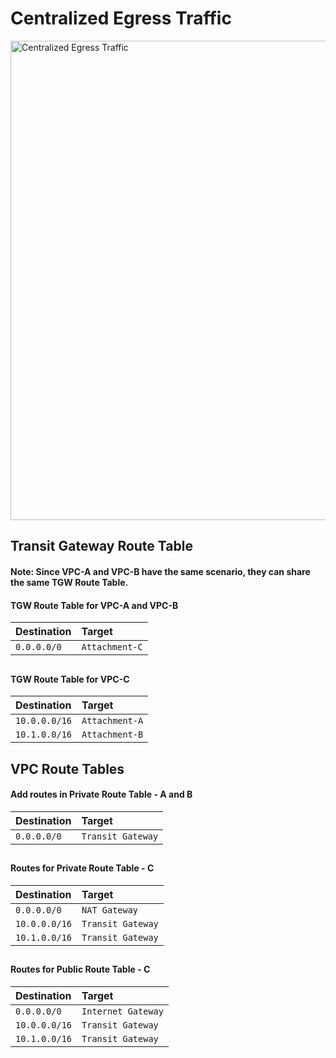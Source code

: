 # Centralized Egress Traffic

<img width="767" alt="Centralized Egress Traffic" src="https://github.com/user-attachments/assets/bf80d664-12a0-45a9-9cf7-11f7043f264a">



## Transit Gateway Route Table

#### Note: Since VPC-A and VPC-B have the same scenario, they can share the same TGW Route Table.


####  TGW Route Table for VPC-A and VPC-B


|    Destination     |     Target     | 
|    :--------       |    :-------    | 
|    `0.0.0.0/0`     | `Attachment-C` | 



##

####  TGW Route Table for VPC-C


|    Destination     |     Target       | 
|    :--------       |    :-------      | 
|    `10.0.0.0/16`   |   `Attachment-A` | 
|    `10.1.0.0/16`   |   `Attachment-B` |



## VPC Route Tables


####  Add routes in Private Route Table - A and B


|    Destination     |     Target          | 
|    :--------       |    :-------         | 
|    `0.0.0.0/0`     |   `Transit Gateway` | 


##

####  Routes for Private Route Table - C


|    Destination     |     Target          | 
|    :--------       |    :-------         | 
|    `0.0.0.0/0`     |    `NAT Gateway`    | 
|    `10.0.0.0/16`   |    `Transit Gateway`| 
|    `10.1.0.0/16`   |    `Transit Gateway`| 



##

####  Routes for Public Route Table - C


|    Destination     |     Target            | 
|    :--------       |    :-------           | 
|    `0.0.0.0/0`     |    `Internet Gateway` | 
|    `10.0.0.0/16`   |    `Transit Gateway`  | 
|    `10.1.0.0/16`   |    `Transit Gateway`  | 
